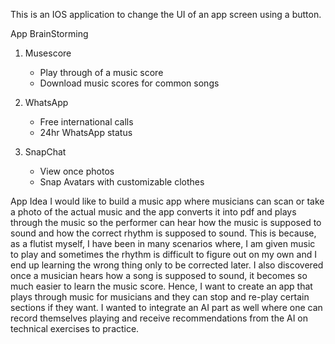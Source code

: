 This is an IOS application to change the UI of an app screen using a button.

App BrainStorming
1. Musescore
    - Play through of a music score
    - Download music scores for common songs
    
2. WhatsApp
    - Free international calls
    - 24hr WhatsApp status
    
3. SnapChat
    - View once photos
    - Snap Avatars with customizable clothes

App Idea
I would like to build a music app where musicians can scan or take a photo of the actual music and the app converts it into pdf and plays through the music so the performer can hear how the music is supposed to sound and how the correct rhythm is supposed to sound. This is because, as a flutist myself, I have been in many scenarios where, I am given music to play and sometimes the rhythm is difficult to figure out on my own and I end up learning the wrong thing only to be corrected later. I also discovered once a musician hears how a song is supposed to sound, it becomes so much easier to learn the music score. Hence, I want to create an app that plays through music for musicians and they can stop and re-play certain sections if they want. I wanted to integrate an AI part as well where one can record themselves playing and receive recommendations from the AI on technical exercises to practice.
